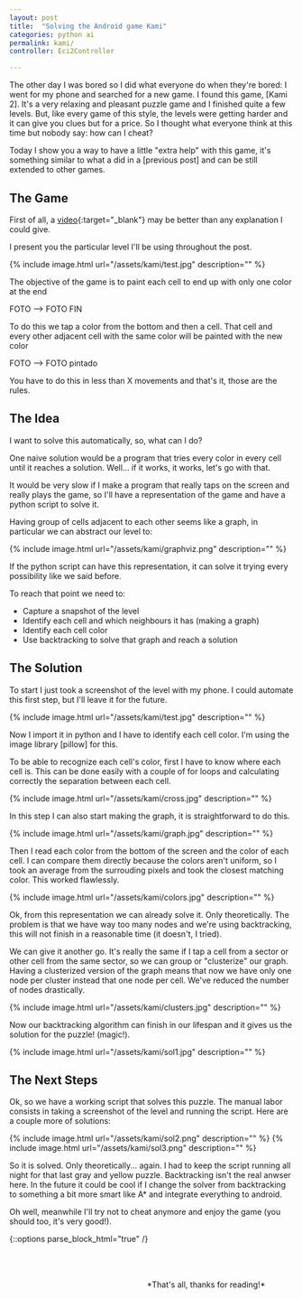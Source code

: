 ```yaml
---
layout: post
title:  "Solving the Android game Kami"
categories: python ai
permalink: kami/
controller: Eci2Controller

---
```


<!-- /_sass/minima/_layout -->


<!-- historia -->
The other day I was bored so I did what everyone do when they're bored: I went for my phone and searched for a new game.
I found this game, [Kami 2]. It's a very relaxing and pleasant puzzle game and I finished quite a few levels. But, like every game of this style, the levels were getting harder and it can give you clues but for a price. So I thought what everyone think at this time but nobody say: how can I cheat?

Today I show you a way to have a little "extra help" with this game, it's something similar to what a did in a [previous post] and can be still extended to other games.

## The Game
<!-- explicacion del juego -->

First of all, a [video](https://www.youtube.com/watch?v=yiK8EqCvtkI){:target="_blank"} may be better than any explanation I could give.

I present you the particular level I'll be using throughout the post.

{% include image.html url="/assets/kami/test.jpg" description="" %}

The objective of the game is to paint each cell to end up with only one color at the end

FOTO --> FOTO FIN

To do this we tap a color from the bottom and then a cell. That cell and every other adjacent cell with the same color will be painted with the new color

FOTO --> FOTO pintado

You have to do this in less than X movements and that's it, those are the rules.

<!-- explicacion de la solucion focusing en el porque -->
## The Idea

I want to solve this automatically, so, what can I do?

One naive solution would be a program that tries every color in every cell until it reaches a solution. Well... if it works, it works, let's go with that.

It would be very slow if I make a program that really taps on the screen and really plays the game, so I'll have a representation of the game and have a python script to solve it.

Having group of cells adjacent to each other seems like a graph, in particular we can abstract our level to:

{% include image.html url="/assets/kami/graphviz.png" description="" %}

If the python script can have this representation, it can solve it trying every possibility like we said before.

To reach that point we need to:

* Capture a snapshot of the level
* Identify each cell and which neighbours it has (making a graph)
* Identify each cell color
* Use backtracking to solve that graph and reach a solution

## The Solution
<!-- paso a paso con dibujitos y codigo -->
To start I just took a screenshot of the level with my phone. I could automate this first step, but I'll leave it for the future.

{% include image.html url="/assets/kami/test.jpg" description="" %}

Now I import it in python and I have to identify each cell color. I'm using the image library [pillow] for this.

To be able to recognize each cell's color, first I have to know where each cell is. This can be done easily with a couple of for loops and calculating correctly the separation between each cell.

{% include image.html url="/assets/kami/cross.jpg" description="" %}

In this step I can also start making the graph, it is straightforward to do this.

{% include image.html url="/assets/kami/graph.jpg" description="" %}

Then I read each color from the bottom of the screen and the color of each cell. I can compare them directly because the colors aren't uniform, so I took an average from the surrouding pixels and took the closest matching color. This worked flawlessly.

{% include image.html url="/assets/kami/colors.jpg" description="" %}

Ok, from this representation we can already solve it. Only theoretically. The problem is that we have way too many nodes and we're using backtracking, this will not finish in a reasonable time (it doesn't, I tried).

We can give it another go. It's really the same if I tap a cell from a sector or other cell from the same sector, so we can group or "clusterize" our graph. Having a clusterized version of the graph means that now we have only one node per cluster instead that one node per cell. We've reduced the number of nodes drastically.

{% include image.html url="/assets/kami/clusters.jpg" description="" %}

Now our backtracking algorithm can finish in our lifespan and it gives us the solution for the puzzle! (magic!).

{% include image.html url="/assets/kami/sol1.jpg" description="" %}

## The Next Steps

Ok, so we have a working script that solves this puzzle. The manual labor consists in taking a screenshot of the level and running the script. Here are a couple more of solutions:

{% include image.html url="/assets/kami/sol2.png" description="" %}
{% include image.html url="/assets/kami/sol3.png" description="" %}

So it is solved. Only theoretically... again. I had to keep the script running all night for that last gray and yellow puzzle. Backtracking isn't the real anwser here. In the future it could be cool if I change the solver from backtracking to something a bit more smart like A* and integrate everything to android.

Oh well, meanwhile I'll try not to cheat anymore and enjoy the game (you should too, it's very good!).


<!-- fin historia -->

{::options parse_block_html="true" /}
<div style="float:right;padding: 50px; padding-bottom: 70px;">
*That's all, thanks for reading!*
</div>
